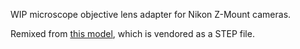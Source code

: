 WIP microscope objective lens adapter for Nikon Z-Mount cameras.

Remixed from [this model](https://www.printables.com/model/434781-nikon-z-neutral-mount), which is vendored as a STEP file.
